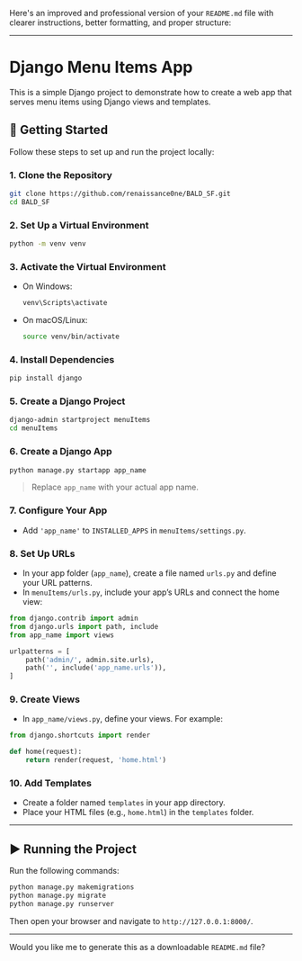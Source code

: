 Here's an improved and professional version of your `README.md` file with clearer instructions, better formatting, and proper structure:

---

# Django Menu Items App

This is a simple Django project to demonstrate how to create a web app that serves menu items using Django views and templates.

## 🚀 Getting Started

Follow these steps to set up and run the project locally:

### 1. Clone the Repository

```bash
git clone https://github.com/renaissance0ne/BALD_SF.git
cd BALD_SF
```

### 2. Set Up a Virtual Environment

```bash
python -m venv venv
```

### 3. Activate the Virtual Environment

- On Windows:

  ```bash
  venv\Scripts\activate
  ```

- On macOS/Linux:

  ```bash
  source venv/bin/activate
  ```

### 4. Install Dependencies

```bash
pip install django
```

### 5. Create a Django Project

```bash
django-admin startproject menuItems
cd menuItems
```

### 6. Create a Django App

```bash
python manage.py startapp app_name
```

> Replace `app_name` with your actual app name.

### 7. Configure Your App

- Add `'app_name'` to `INSTALLED_APPS` in `menuItems/settings.py`.

### 8. Set Up URLs

- In your app folder (`app_name`), create a file named `urls.py` and define your URL patterns.
- In `menuItems/urls.py`, include your app’s URLs and connect the home view:

```python
from django.contrib import admin
from django.urls import path, include
from app_name import views

urlpatterns = [
    path('admin/', admin.site.urls),
    path('', include('app_name.urls')),
]
```

### 9. Create Views

- In `app_name/views.py`, define your views. For example:

```python
from django.shortcuts import render

def home(request):
    return render(request, 'home.html')
```

### 10. Add Templates

- Create a folder named `templates` in your app directory.
- Place your HTML files (e.g., `home.html`) in the `templates` folder.

---

## ▶️ Running the Project

Run the following commands:

```bash
python manage.py makemigrations
python manage.py migrate
python manage.py runserver
```

Then open your browser and navigate to `http://127.0.0.1:8000/`.

---

Would you like me to generate this as a downloadable `README.md` file?